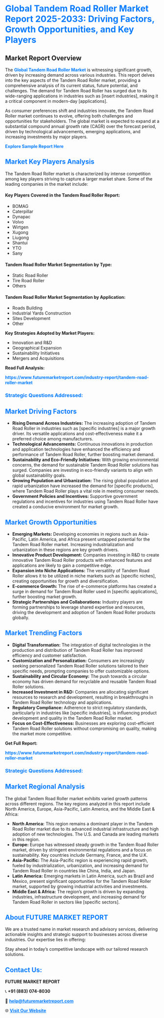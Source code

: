 <h1 style="color: #007BFF;">Global Tandem Road Roller Market Report 2025-2033: Driving Factors, Growth Opportunities, and Key Players</h1>

<section id="overview">
<h2>Market Report Overview</h2>
<p>The <a href="https://www.futuremarketreport.com/industry-report/tandem-road-roller-market" style="color: #007BFF; text-decoration: none;"><strong>Global Tandem Road Roller Market</strong></a> is witnessing significant growth, driven by increasing demand across various industries. This report delves into the key aspects of the Tandem Road Roller market, providing a comprehensive analysis of its current status, future potential, and challenges. The demand for Tandem Road Roller has surged due to its wide-ranging applications in industries such as [insert industries], making it a critical component in modern-day [applications].</p>
<p>As consumer preferences shift and industries innovate, the Tandem Road Roller market continues to evolve, offering both challenges and opportunities for stakeholders. The global market is expected to expand at a substantial compound annual growth rate (CAGR) over the forecast period, driven by technological advancements, emerging applications, and increasing investments by major players.</p>
</section>

<section id="overview">
<p><a href="https://www.futuremarketreport.com/request-sample/reportId=43159" style="color: #007BFF; text-decoration: none;"><strong>Explore Sample Report Here</strong></a></p>
</section>

<section id="key-players">
<h2 style="color: #007BFF;">Market Key Players Analysis</h2>
<p>The Tandem Road Roller market is characterized by intense competition among key players striving to capture a larger market share. Some of the leading companies in the market include:</p>
<h4>Key Players Covered in the Tandem Road Roller Report:</h4>
<ul><li>BOMAG</li><li>Caterpillar</li><li>Dynapac</li><li>Volvo</li><li>Wirtgen</li><li>Xugong</li><li>Liugong</li><li>Shantui</li><li>YTO</li><li>Sany</li></ul>
<h4>Tandem Road Roller Market Segmentation by Type:</h4>
<ul><li>Static Road Roller</li><li>Tire Road Roller</li><li>Others</li></ul>

<h4>Tandem Road Roller Market Segmentation by Application:</h4>
<ul><li>Roads Building</li><li>Industrial Yards Construction</li><li>Sites Development</li><li>Other</li></ul>
<p><strong>Key Strategies Adopted by Market Players:</strong></p>
<ul>
<li>Innovation and R&D</li>
<li>Geographical Expansion</li>
<li>Sustainability Initiatives</li>
<li>Mergers and Acquisitions</li>
</ul>
</section>

<section>
<p><strong>Read Full Analysis: </strong></p><a href="https://www.futuremarketreport.com/industry-report/tandem-road-roller-market" style="color: #007BFF; text-decoration: none;"><strong>https://www.futuremarketreport.com/industry-report/tandem-road-roller-market</strong></a>
<h3 style="color: #007BFF;">Strategic Questions Addressed:</h3>
</section>

<section id="driving-factors">
<h2 style="color: #007BFF;">Market Driving Factors</h2>
<ul>
<li><strong>Rising Demand Across Industries:</strong> The increasing adoption of Tandem Road Roller in industries such as [specific industries] is a major growth driver. Its versatile applications and cost-effectiveness make it a preferred choice among manufacturers.</li>
<li><strong>Technological Advancements:</strong> Continuous innovations in production and application technologies have enhanced the efficiency and performance of Tandem Road Roller, further boosting market demand.</li>
<li><strong>Sustainability and Eco-Friendly Initiatives:</strong> With growing environmental concerns, the demand for sustainable Tandem Road Roller solutions has surged. Companies are investing in eco-friendly variants to align with global sustainability goals.</li>
<li><strong>Growing Population and Urbanization:</strong> The rising global population and rapid urbanization have increased the demand for [specific products], where Tandem Road Roller plays a vital role in meeting consumer needs.</li>
<li><strong>Government Policies and Incentives:</strong> Supportive government regulations and incentives for industries using Tandem Road Roller have created a conducive environment for market growth.</li>
</ul>
</section>

<section id="growth-opportunities">
<h2 style="color: #007BFF;">Market Growth Opportunities</h2>
<ul>
<li><strong>Emerging Markets:</strong> Developing economies in regions such as Asia-Pacific, Latin America, and Africa present untapped potential for the Tandem Road Roller market. Increasing industrialization and urbanization in these regions are key growth drivers.</li>
<li><strong>Innovative Product Development:</strong> Companies investing in R&D to create innovative Tandem Road Roller products with enhanced features and applications are likely to gain a competitive edge.</li>
<li><strong>Expansion into Niche Applications:</strong> The versatility of Tandem Road Roller allows it to be utilized in niche markets such as [specific niches], creating opportunities for growth and diversification.</li>
<li><strong>E-commerce Growth:</strong> The rise of e-commerce platforms has created a surge in demand for Tandem Road Roller used in [specific applications], further boosting market growth.</li>
<li><strong>Strategic Partnerships and Collaborations:</strong> Industry players are forming partnerships to leverage shared expertise and resources, driving the development and adoption of Tandem Road Roller products globally.</li>
</ul>
</section>

<section id="trending-factors">
<h2 style="color: #007BFF;">Market Trending Factors</h2>
<ul>
<li><strong>Digital Transformation:</strong> The integration of digital technologies in the production and distribution of Tandem Road Roller has improved efficiency and customer satisfaction.</li>
<li><strong>Customization and Personalization:</strong> Consumers are increasingly seeking personalized Tandem Road Roller solutions tailored to their specific needs, prompting companies to offer customizable options.</li>
<li><strong>Sustainability and Circular Economy:</strong> The push towards a circular economy has driven demand for recyclable and reusable Tandem Road Roller solutions.</li>
<li><strong>Increased Investment in R&D:</strong> Companies are allocating significant resources to research and development, resulting in breakthroughs in Tandem Road Roller technology and applications.</li>
<li><strong>Regulatory Compliance:</strong> Adherence to strict regulatory standards, particularly in industries like [specific industries], is influencing product development and quality in the Tandem Road Roller market.</li>
<li><strong>Focus on Cost-Effectiveness:</strong> Businesses are exploring cost-efficient Tandem Road Roller solutions without compromising on quality, making the market more competitive.</li>
</ul>
</section>

<section>
<p><strong>Get Full Report: </strong></p><a href="https://www.futuremarketreport.com/industry-report/tandem-road-roller-market" style="color: #007BFF; text-decoration: none;"><strong>https://www.futuremarketreport.com/industry-report/tandem-road-roller-market</strong></a>
<h3 style="color: #007BFF;">Strategic Questions Addressed:</h3>
</section>


<section id="regional-analysis">
<h2 style="color: #007BFF;">Market Regional Analysis</h2>
<p>The global Tandem Road Roller market exhibits varied growth patterns across different regions. The key regions analyzed in this report include North America, Europe, Asia-Pacific, Latin America, and the Middle East & Africa:</p>
<ul>
<li><strong>North America:</strong> This region remains a dominant player in the Tandem Road Roller market due to its advanced industrial infrastructure and high adoption of new technologies. The U.S. and Canada are leading markets in this region.</li>
<li><strong>Europe:</strong> Europe has witnessed steady growth in the Tandem Road Roller market, driven by stringent environmental regulations and a focus on sustainability. Key countries include Germany, France, and the U.K.</li>
<li><strong>Asia-Pacific:</strong> The Asia-Pacific region is experiencing rapid growth, fueled by industrialization, urbanization, and increasing demand for Tandem Road Roller in countries like China, India, and Japan.</li>
<li><strong>Latin America:</strong> Emerging markets in Latin America, such as Brazil and Mexico, present significant opportunities for the Tandem Road Roller market, supported by growing industrial activities and investments.</li>
<li><strong>Middle East & Africa:</strong> The region’s growth is driven by expanding industries, infrastructure development, and increasing demand for Tandem Road Roller in sectors like [specific sectors].</li>
</ul>
</section>

<footer>
<h2 style="color: #007BFF;">About FUTURE MARKET REPORT</h2>
<p>We are a trusted name in market research and advisory services, delivering actionable insights and strategic support to businesses across diverse industries. Our expertise lies in offering:</p>

<p>Stay ahead in today’s competitive landscape with our tailored research solutions.</p>

<h2 style="color: #007BFF;">Contact Us:</h2>
<p><strong>FUTURE MARKET REPORT</strong></p>
<p>📞 <strong>+91 (883) 074-8030</strong></p>
<p>📧 <strong><a href="mailto:help@futuremarketreport.com" style="color: #007BFF;">help@futuremarketreport.com</a></strong></p>
<p>🌐 <strong><a href="https://www.futuremarketreport.com/" style="color: #007BFF;">Visit Our Website</a></strong></p>
</footer>
